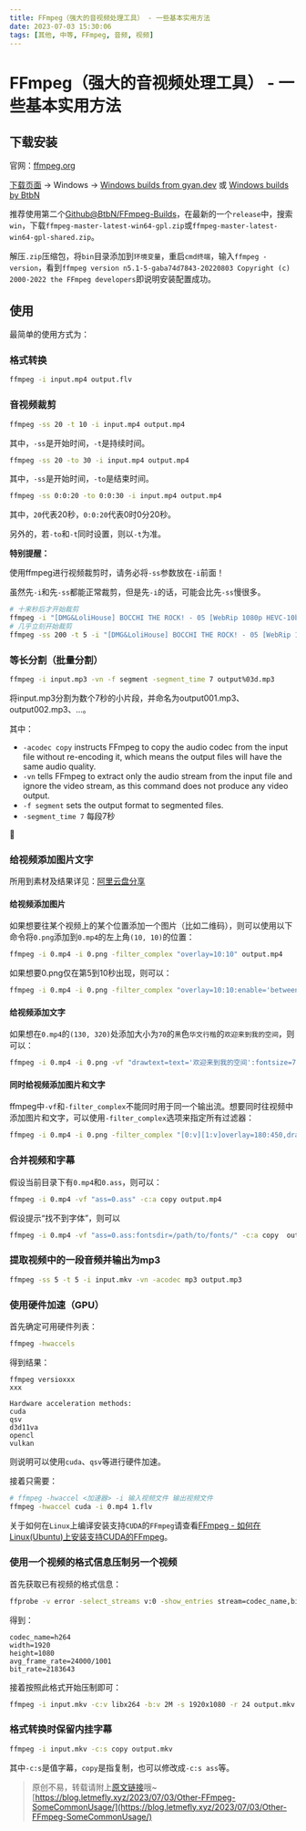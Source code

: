```yaml
---
title: FFmpeg（强大的音视频处理工具） - 一些基本实用方法
date: 2023-07-03 15:30:06
tags: [其他, 中等, FFmpeg, 音频, 视频]
---
```


# FFmpeg（强大的音视频处理工具） - 一些基本实用方法

## 下载安装

官网：[ffmpeg.org](https://ffmpeg.org/)

[下载页面](https://ffmpeg.org/download.html) -> Windows -> [Windows builds from gyan.dev](https://www.gyan.dev/ffmpeg/builds/)  或 [Windows builds by BtbN](https://github.com/BtbN/FFmpeg-Builds/releases)

推荐使用第二个[Github@BtbN/FFmpeg-Builds](https://github.com/BtbN/FFmpeg-Builds/releases)，在最新的一个```release```中，搜索```win```，下载```ffmpeg-master-latest-win64-gpl.zip```或```ffmpeg-master-latest-win64-gpl-shared.zip```。

解压```.zip```压缩包，将```bin```目录添加到```环境变量```，重启```cmd终端```，输入```ffmpeg -version```，看到```ffmpeg version n5.1-5-gaba74d7843-20220803 Copyright (c) 2000-2022 the FFmpeg developers```即说明安装配置成功。

## 使用

最简单的使用方式为：

### 格式转换

```bash
ffmpeg -i input.mp4 output.flv
```

### 音视频裁剪

```bash
ffmpeg -ss 20 -t 10 -i input.mp4 output.mp4
```

其中，```-ss```是开始时间，```-t```是持续时间。

```bash
ffmpeg -ss 20 -to 30 -i input.mp4 output.mp4
```

其中，```-ss```是开始时间，```-to```是结束时间。

```bash
ffmpeg -ss 0:0:20 -to 0:0:30 -i input.mp4 output.mp4
```

其中，```20```代表20秒，```0:0:20```代表0时0分20秒。

另外的，若```-to```和```-t```同时设置，则以```-t```为准。

**特别提醒：**

使用ffmpeg进行视频裁剪时，请务必将```-ss```参数放在```-i```前面！

虽然先```-i```和先```-ss```都能正常裁剪，但是先```-i```的话，可能会比先```-ss```慢很多。

```bash
# 十来秒后才开始裁剪
ffmpeg -i "[DMG&LoliHouse] BOCCHI THE ROCK! - 05 [WebRip 1080p HEVC-10bit AAC ASSx2].mkv" -ss 200 -t 5 output.mp4 -y
# 几乎立刻开始裁剪
ffmpeg -ss 200 -t 5 -i "[DMG&LoliHouse] BOCCHI THE ROCK! - 05 [WebRip 1080p HEVC-10bit AAC ASSx2].mkv" output.mp4 -y
```

### 等长分割（批量分割）

```bash
ffmpeg -i input.mp3 -vn -f segment -segment_time 7 output%03d.mp3
```

将input.mp3分割为数个7秒的小片段，并命名为output001.mp3、output002.mp3、...。

其中：

+ ```-acodec copy``` instructs FFmpeg to copy the audio codec from the input file without re-encoding it, which means the output files will have the same audio quality.
+ ```-vn``` tells FFmpeg to extract only the audio stream from the input file and ignore the video stream, as this command does not produce any video output.
+ ```-f segment``` sets the output format to segmented files.
+ ```-segment_time 7``` 每段7秒

🤫

### 给视频添加图片文字

所用到素材及结果详见：[阿里云盘分享](https://www.aliyundrive.com/s/EQKti4XkgB3)

#### 给视频添加图片

如果想要往某个视频上的某个位置添加一个图片（比如二维码），则可以使用以下命令将```0.png```添加到```0.mp4```的左上角```(10, 10)```的位置：

```bash
ffmpeg -i 0.mp4 -i 0.png -filter_complex "overlay=10:10" output.mp4
```

如果想要0.png仅在第5到10秒出现，则可以：

```bash
ffmpeg -i 0.mp4 -i 0.png -filter_complex "overlay=10:10:enable='between(t,5,10)" output.mp4
```

#### 给视频添加文字

如果想在```0.mp4```的```(130, 320)```处添加大小为```70```的```黑```色```华文行楷```的```欢迎来到我的空间```，则可以：

```bash
ffmpeg -i 0.mp4 -i 0.png -vf "drawtext=text='欢迎来到我的空间':fontsize=70:fontcolor=black:x=130:y=320:fontfile=C\\:/Windows/Fonts/STXINGKA.TTF" output.mp4
```

#### 同时给视频添加图片和文字

ffmpeg中```-vf```和```-filter_complex```不能同时用于同一个输出流。想要同时往视频中添加图片和文字，可以使用```-filter_complex```选项来指定所有过滤器：

```bash
ffmpeg -i 0.mp4 -i 0.png -filter_complex "[0:v][1:v]overlay=180:450,drawtext=text='欢迎来到我的空间':fontsize=70:fontcolor=black:x=130:y=320:fontfile=C\\:/Windows/Fonts/STXINGKA.TTF[outv]" -map "[outv]" output.mp4
```

### 合并视频和字幕

假设当前目录下有```0.mp4```和```0.ass```，则可以：

```bash
ffmpeg -i 0.mp4 -vf "ass=0.ass" -c:a copy output.mp4
```

假设提示“找不到字体”，则可以

```bash
ffmpeg -i 0.mp4 -vf "ass=0.ass:fontsdir=/path/to/fonts/" -c:a copy  output.mp4
```

### 提取视频中的一段音频并输出为mp3

```bash
ffmpeg -ss 5 -t 5 -i input.mkv -vn -acodec mp3 output.mp3
```

### 使用硬件加速（GPU）

首先确定可用硬件列表：

```bash
ffmpeg -hwaccels
```

得到结果：

```
ffmpeg versioxxx
xxx

Hardware acceleration methods:
cuda
qsv
d3d11va
opencl
vulkan
```

则说明可以使用```cuda```、```qsv```等进行硬件加速。

接着只需要：

```bash
# ffmpeg -hwaccel <加速器> -i 输入视频文件 输出视频文件
ffmpeg -hwaccel cuda -i 0.mp4 1.flv
```

关于如何在```Linux```上编译安装支持```CUDA```的```FFmpeg```请查看[FFmpeg - 如何在Linux(Ubuntu)上安装支持CUDA的FFmpeg](https://blog.letmefly.xyz/2023/04/07/Other-FFmpeg-howToInstallCudableFFmpegOnLinux/)。

### 使用一个视频的格式信息压制另一个视频

首先获取已有视频的格式信息：

```bash
ffprobe -v error -select_streams v:0 -show_entries stream=codec_name,bit_rate,width,height,avg_frame_rate -of default=noprint_wrappers=1 perfect.mkv
```

得到：

```
codec_name=h264
width=1920
height=1080
avg_frame_rate=24000/1001
bit_rate=2183643
```

接着按照此格式开始压制即可：

```bash
ffmpeg -i input.mkv -c:v libx264 -b:v 2M -s 1920x1080 -r 24 output.mkv
```

### 格式转换时保留内挂字幕

```bash
ffmpeg -i input.mkv -c:s copy output.mkv
```

其中```-c:s```是值字幕，```copy```是指复制，也可以修改成```-c:s ass```等。

> 原创不易，转载请附上[原文链接](https://blog.letmefly.xyz/2023/07/03/Other-FFmpeg-SomeCommonUsage/)哦~
> [https://blog.letmefly.xyz/2023/07/03/Other-FFmpeg-SomeCommonUsage/](https://blog.letmefly.xyz/2023/07/03/Other-FFmpeg-SomeCommonUsage/)
